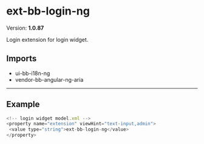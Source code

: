 # ext-bb-login-ng


Version: **1.0.87**

Login extension for login widget.

## Imports

* ui-bb-i18n-ng
* vendor-bb-angular-ng-aria

---

## Example

```javascript
<!-- login widget model.xml -->
<property name="extension" viewHint="text-input,admin">
 <value type="string">ext-bb-login-ng</value>
</property>
```
